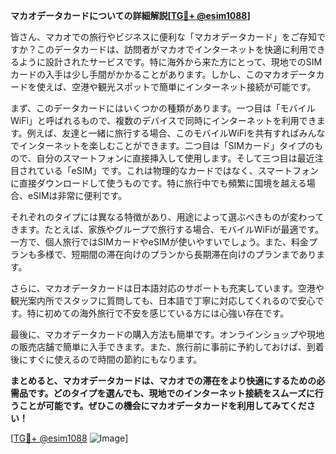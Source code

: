 **マカオデータカードについての詳細解説[[TG💪+ @esim1088](https://t.me/s/esim1088)]**

皆さん、マカオでの旅行やビジネスに便利な「マカオデータカード」をご存知ですか？このデータカードは、訪問者がマカオでインターネットを快適に利用できるように設計されたサービスです。特に海外から来た方にとって、現地でのSIMカードの入手は少し手間がかかることがあります。しかし、このマカオデータカードを使えば、空港や観光スポットで簡単にインターネット接続が可能です。

まず、このデータカードにはいくつかの種類があります。一つ目は「モバイルWiFi」と呼ばれるもので、複数のデバイスで同時にインターネットを利用できます。例えば、友達と一緒に旅行する場合、このモバイルWiFiを共有すればみんなでインターネットを楽しむことができます。二つ目は「SIMカード」タイプのもので、自分のスマートフォンに直接挿入して使用します。そして三つ目は最近注目されている「eSIM」です。これは物理的なカードではなく、スマートフォンに直接ダウンロードして使うものです。特に旅行中でも頻繁に国境を越える場合、eSIMは非常に便利です。

それぞれのタイプには異なる特徴があり、用途によって選ぶべきものが変わってきます。たとえば、家族やグループで旅行する場合、モバイルWiFiが最適です。一方で、個人旅行ではSIMカードやeSIMが使いやすいでしょう。また、料金プランも多様で、短期間の滞在向けのプランから長期滞在向けのプランまであります。

さらに、マカオデータカードは日本語対応のサポートも充実しています。空港や観光案内所でスタッフに質問しても、日本語で丁寧に対応してくれるので安心です。特に初めての海外旅行で不安を感じている方には心強い存在です。

最後に、マカオデータカードの購入方法も簡単です。オンラインショップや現地の販売店舗で簡単に入手できます。また、旅行前に事前に予約しておけば、到着後にすぐに使えるので時間の節約にもなります。

**まとめると、マカオデータカードは、マカオでの滞在をより快適にするための必需品です。どのタイプを選んでも、現地でのインターネット接続をスムーズに行うことが可能です。ぜひこの機会にマカオデータカードを利用してみてください！**

[[TG💪+ @esim1088](https://t.me/s/esim1088) ![Image](https://i.postimg.cc/Y0z9fWf4/image.png)]